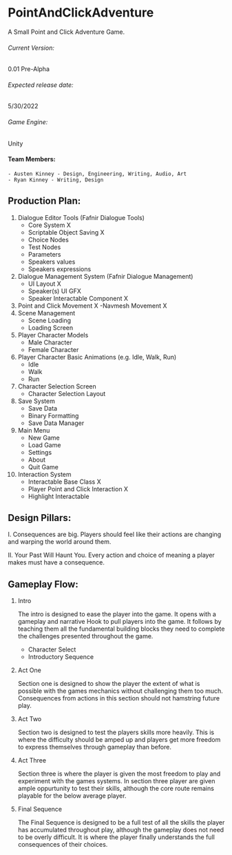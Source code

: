 # PointAndClickAdventure
 A Small Point and Click Adventure Game.


###### Current Version: 
0.01 Pre-Alpha


###### Expected release date: 
5/30/2022


###### Game Engine: 
Unity


#### Team Members:
	- Austen Kinney - Design, Engineering, Writing, Audio, Art
	- Ryan Kinney - Writing, Design


## Production Plan:
1. Dialogue Editor Tools (Fafnir Dialogue Tools)
	- Core System X
	- Scriptable Object Saving X
	- Choice Nodes
	- Test Nodes
	- Parameters
	- Speakers values
	- Speakers expressions
2. Dialogue Management System (Fafnir Dialogue Management)
	- UI Layout X
	- Speaker(s) UI GFX
	- Speaker Interactable Component X
3. Point and Click Movement X
	-Navmesh Movement X
4. Scene Management
	- Scene Loading
	- Loading Screen
5. Player Character Models
	- Male Character
	- Female Character
6. Player Character Basic Animations (e.g. Idle, Walk, Run)
	- Idle
	- Walk
	- Run
7. Character Selection Screen
	- Character Selection Layout
8. Save System
	- Save Data
	- Binary Formatting
	- Save Data Manager
9. Main Menu
	- New Game
	- Load Game
	- Settings
	- About
	- Quit Game
10. Interaction System
	- Interactable Base Class X
	- Player Point and Click Interaction X
	- Highlight Interactable



## Design Pillars:

I. Consequences are big.
	Players should feel like their actions are changing and warping the world around them.

II. Your Past Will Haunt You.
	Every action and choice of meaning a player makes must have a consequence.


## Gameplay Flow:

1. Intro

	The intro is designed to ease the player into the game. It opens with a gameplay and narrative Hook to pull players into the game. 
It follows by teaching them all the fundamental building blocks they need to complete the challenges presented throughout the game.

	- Character Select
	- Introductory Sequence

2. Act One

	Section one is designed to show the player the extent of what is possible with the games mechanics without challenging them too 
much. Consequences from actions in this section should not hamstring future play.

3. Act Two

	Section two is designed to test the players skills more heavily. This is where the difficulty should be amped up and players get
more freedom to express themselves through gameplay than before.

4. Act Three

	Section three is where the player is given the most freedom to play and experiment with the games systems. In section three player
are given ample oppurtunity to test their skills, although the core route remains playable for the below average player.

5. Final Sequence

	The Final Sequence is designed to be a full test of all the skills the player has accumulated throughout play, although the gameplay 
does not need to be overly difficult. It is where the player finally understands the full consequences of their choices.
